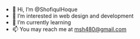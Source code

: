 - 👋 Hi, I’m @ShofiqulHoque
- 👀 I’m interested in web design and development 
- 🌱 I’m currently learning
- 📫 You may reach me at msh480@gmail.com 

<!---
ShofiqulHoque/ShofiqulHoque is a ✨ special ✨ repository because its `README.md` (this file) appears on your GitHub profile.
You can click the Preview link to take a look at your changes.
--->
